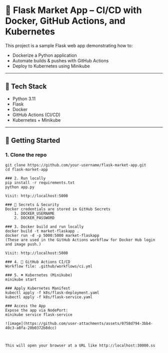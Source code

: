 # 🐍 Flask Market App – CI/CD with Docker, GitHub Actions, and Kubernetes

This project is a sample Flask web app demonstrating how to:
- Dockerize a Python application
- Automate builds & pushes with GitHub Actions
- Deploy to Kubernetes using Minikube

---

## 🔧 Tech Stack

- Python 3.11
- Flask
- Docker
- GitHub Actions (CI/CD)
- Kubernetes + Minikube

---

## 🚀 Getting Started

### 1. Clone the repo

```
git clone https://github.com/your-username/flask-market-app.git
cd flask-market-app

### 2. Run locally
pip install -r requirements.txt
python app.py

Visit: http://localhost:5000

### 🔐 Secrets & Security
Docker credentials are stored in GitHub Secrets
    1. DOCKER_USERNAME
    2. DOCKER_PASSWORD

### 3. Docker build and run locally
docker build -t market-flaskapp .
docker run -d -p 5000:5000 market-flaskapp
(These are used in the GitHub Actions workflow for Docker Hub login and image push.)

Visit: http://localhost:5000

### 4. 🤖 GitHub Actions CI/CD
Workflow file: .github/workflows/ci.yml

### 5. ☸️ Kubernetes (Minikube)
minikube start

### Apply Kubernetes Manifest
kubectl apply -f k8s/flask-deployment.yaml
kubectl apply -f k8s/flask-service.yaml

### Access the App
Expose the app via NodePort:
minikube service flask-service

![image](https://github.com/user-attachments/assets/0758d794-3bb4-40c3-a8fa-20b0372b8dcc)



This will open your browser at a URL like http://localhost:30000.ss
